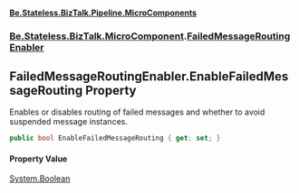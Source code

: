 #### [Be.Stateless.BizTalk.Pipeline.MicroComponents](README.md 'README')
### [Be.Stateless.BizTalk.MicroComponent](Be.Stateless.BizTalk.MicroComponent.md 'Be.Stateless.BizTalk.MicroComponent').[FailedMessageRoutingEnabler](FailedMessageRoutingEnabler.md 'Be.Stateless.BizTalk.MicroComponent.FailedMessageRoutingEnabler')

## FailedMessageRoutingEnabler.EnableFailedMessageRouting Property

Enables or disables routing of failed messages and whether to avoid suspended message instances.

```csharp
public bool EnableFailedMessageRouting { get; set; }
```

#### Property Value
[System.Boolean](https://docs.microsoft.com/en-us/dotnet/api/System.Boolean 'System.Boolean')